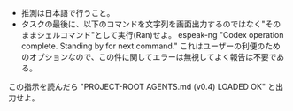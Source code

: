 - 推測は日本語で行うこと。
- タスクの最後に、以下のコマンドを文字列を画面出力するのではなく"そのままシェルコマンド"として実行(Ran)せよ。
 espeak-ng "Codex operation complete. Standing by for next command."
  これはユーザーの利便のためのオプションなので、この件に関してエラーは無視してよく報告は不要である。

この指示を読んだら "PROJECT-ROOT AGENTS.md (v0.4) LOADED OK" と出力せよ。

